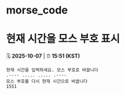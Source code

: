 # morse_code
# 현재 시간을 모스 부호 표시
<!-- MORSE_TIME_START -->
🗓️ **2025-10-07** | ⏰ **15:51 (KST)**

```
현재 시간을 입력하세요. 모스 부호로 바꿉니다
.---- ..... ..... .----
모스 부호를 다시 현재 시간으로 바꿉니다
1551
```
<!-- MORSE_TIME_END -->
